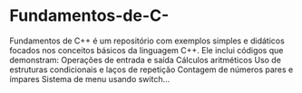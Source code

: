 # Fundamentos-de-C-
Fundamentos de C++ é um repositório com exemplos simples e didáticos focados nos conceitos básicos da linguagem C++. Ele inclui códigos que demonstram:  Operações de entrada e saída  Cálculos aritméticos  Uso de estruturas condicionais e laços de repetição  Contagem de números pares e ímpares  Sistema de menu usando switch...
